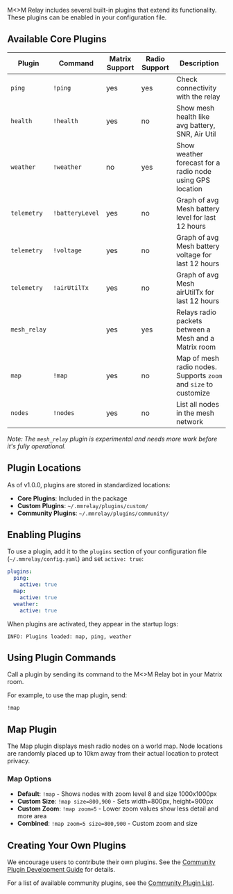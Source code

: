 M<>M Relay includes several built-in plugins that extend its functionality. These plugins can be enabled in your configuration file.

## Available Core Plugins

| Plugin      | Command         | Matrix Support | Radio Support | Description                                                        |
| ----------  | --------------- | -------------- | ------------- | ------------------------------------------------------------------ |
| `ping`      | `!ping`         | yes            | yes           | Check connectivity with the relay                                  |
| `health`    | `!health`       | yes            | no            | Show mesh health like avg battery, SNR, Air Util                   |
| `weather`   | `!weather`      | no             | yes           | Show weather forecast for a radio node using GPS location          |
| `telemetry` | `!batteryLevel` | yes            | no            | Graph of avg Mesh battery level for last 12 hours                  |
| `telemetry` | `!voltage`      | yes            | no            | Graph of avg Mesh battery voltage for last 12 hours                |
| `telemetry` | `!airUtilTx`    | yes            | no            | Graph of avg Mesh airUtilTx for last 12 hours                      |
| `mesh_relay`|                 | yes            | yes           | Relays radio packets between a Mesh and a Matrix room              |
| `map`       | `!map`          | yes            | no            | Map of mesh radio nodes. Supports `zoom` and `size` to customize   |
| `nodes`     | `!nodes`        | yes            | no            | List all nodes in the mesh network                                 |

_Note: The `mesh_relay` plugin is experimental and needs more work before it's fully operational._

## Plugin Locations

As of v1.0.0, plugins are stored in standardized locations:

- **Core Plugins**: Included in the package
- **Custom Plugins**: `~/.mmrelay/plugins/custom/`
- **Community Plugins**: `~/.mmrelay/plugins/community/`

## Enabling Plugins

To use a plugin, add it to the `plugins` section of your configuration file (`~/.mmrelay/config.yaml`) and set `active: true`:

```yaml
plugins:
  ping:
    active: true
  map:
    active: true
  weather:
    active: true
```

When plugins are activated, they appear in the startup logs:

```
INFO: Plugins loaded: map, ping, weather
```

## Using Plugin Commands

Call a plugin by sending its command to the M<>M Relay bot in your Matrix room.

For example, to use the map plugin, send:

```
!map
```

## Map Plugin

The Map plugin displays mesh radio nodes on a world map. Node locations are randomly placed up to 10km away from their actual location to protect privacy.

### Map Options

- **Default**: `!map` - Shows nodes with zoom level 8 and size 1000x1000px
- **Custom Size**: `!map size=800,900` - Sets width=800px, height=900px
- **Custom Zoom**: `!map zoom=5` - Lower zoom values show less detail and more area
- **Combined**: `!map zoom=5 size=800,900` - Custom zoom and size

## Creating Your Own Plugins

We encourage users to contribute their own plugins. See the [Community Plugin Development Guide](Community-Plugin-Development-Guide.md) for details.

For a list of available community plugins, see the [Community Plugin List](Community-Plugin-List.md).
